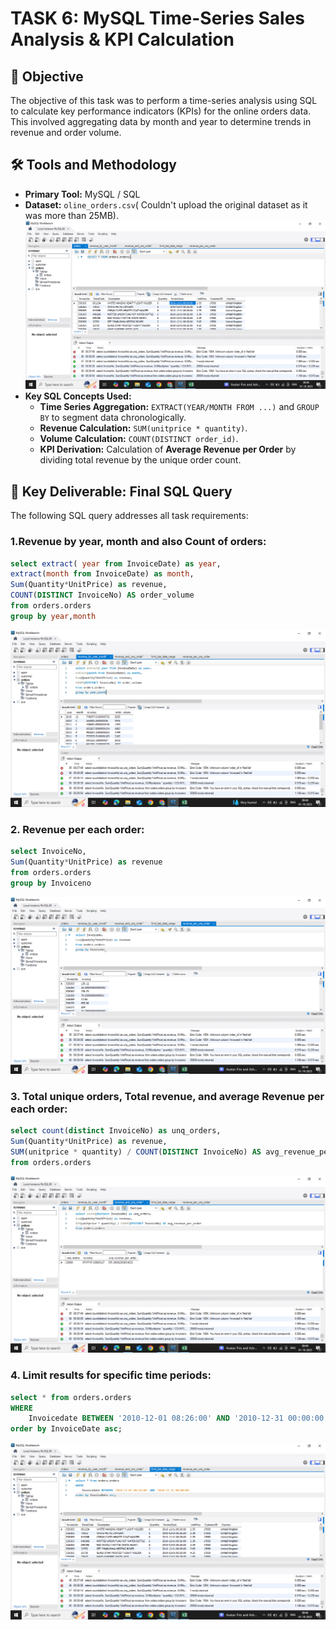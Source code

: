 # TASK 6: MySQL Time-Series Sales Analysis & KPI Calculation

## 🎯 Objective

The objective of this task was to perform a time-series analysis using SQL to calculate key performance indicators (KPIs) for the online orders data. This involved aggregating data by month and year to determine trends in revenue and order volume.

## 🛠️ Tools and Methodology

* **Primary Tool:** MySQL / SQL
* **Dataset:** `oline_orders.csv`( Couldn't upload the original dataset as it was more than 25MB).
  ![Alt Text](https://github.com/azam-1125/TASK-6-Sales-Trend-Analysis-Using-Aggregations/blob/38e7af4c30138e6c8acfcf9e200ef5587e119b10/Screenshot%20(283).png)
* **Key SQL Concepts Used:**
    * **Time Series Aggregation:** `EXTRACT(YEAR/MONTH FROM ...)` and `GROUP BY` to segment data chronologically.
    * **Revenue Calculation:** `SUM(unitprice * quantity)`.
    * **Volume Calculation:** `COUNT(DISTINCT order_id)`.
    * **KPI Derivation:** Calculation of **Average Revenue per Order** by dividing total revenue by the unique order count.

## 📁 Key Deliverable: Final SQL Query

The following SQL query addresses all task requirements:
### 1.Revenue by year, month and also Count of orders:

```sql
select extract( year from InvoiceDate) as year,
extract(month from InvoiceDate) as month,
Sum(Quantity*UnitPrice) as revenue,
COUNT(DISTINCT InvoiceNo) AS order_volume
from orders.orders
group by year,month
```
![Alt Text](https://github.com/azam-1125/TASK-6-Sales-Trend-Analysis-Using-Aggregations/blob/38e7af4c30138e6c8acfcf9e200ef5587e119b10/Screenshot%20(279).png)
### 2. Revenue per each order:
```sql
select InvoiceNo,
Sum(Quantity*UnitPrice) as revenue
from orders.orders
group by Invoiceno
```
![Alt Text](https://github.com/azam-1125/TASK-6-Sales-Trend-Analysis-Using-Aggregations/blob/38e7af4c30138e6c8acfcf9e200ef5587e119b10/Screenshot%20(282).png)
### 3. Total unique orders, Total revenue, and average Revenue per each order:
```sql
select count(distinct InvoiceNo) as unq_orders,
Sum(Quantity*UnitPrice) as revenue,
SUM(unitprice * quantity) / COUNT(DISTINCT InvoiceNo) AS avg_revenue_per_order
from orders.orders
```
![Alt Text](https://github.com/azam-1125/TASK-6-Sales-Trend-Analysis-Using-Aggregations/blob/38e7af4c30138e6c8acfcf9e200ef5587e119b10/Screenshot%20(280).png)
### 4. Limit results for specific time periods:
```sql
select * from orders.orders
WHERE
    Invoicedate BETWEEN '2010-12-01 08:26:00' AND '2010-12-31 00:00:00'
order by InvoiceDate asc;
```
![Alt Text](https://github.com/azam-1125/TASK-6-Sales-Trend-Analysis-Using-Aggregations/blob/38e7af4c30138e6c8acfcf9e200ef5587e119b10/Screenshot%20(281).png)

